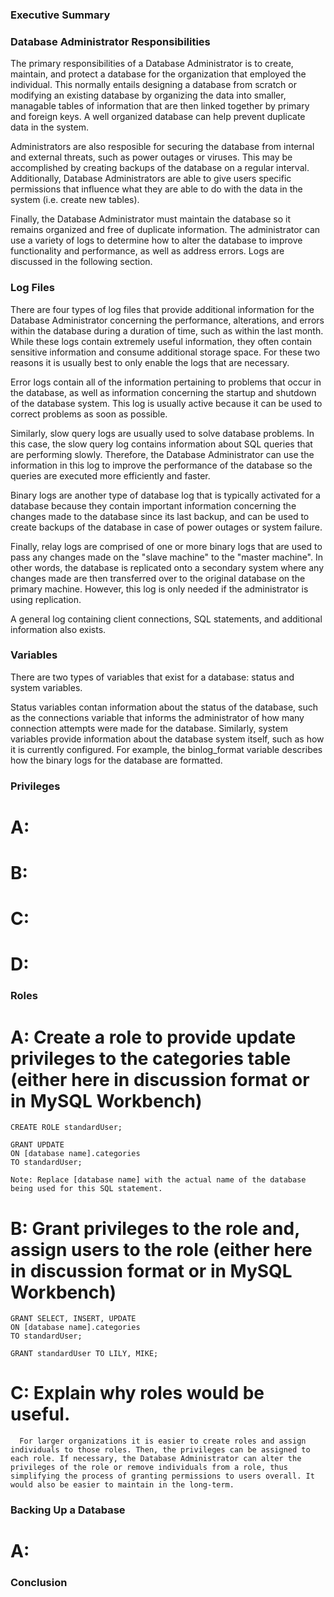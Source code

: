 ### Executive Summary


### Database Administrator Responsibilities 

  The primary responsibilities of a Database Administrator is to create, maintain, and protect a database for the organization that employed the individual. This normally entails designing a database from scratch or modifying an existing database by organizing the data into smaller, managable tables of information that are then linked together by primary and foreign keys. A well organized database can help prevent duplicate data in the system. 
  
  Administrators are also resposible for securing the database from internal and external threats, such as power outages or viruses. This may be accomplished by creating backups of the database on a regular interval. Additionally, Database Administrators are able to give users specific permissions that influence what they are able to do with the data in the system (i.e. create new tables).
  
  Finally, the Database Administrator must maintain the database so it remains organized and free of duplicate information. The administrator can use a variety of logs to determine how to alter the database to improve functionality and performance, as well as address errors. Logs are discussed in the following section.

### Log Files

  There are four types of log files that provide additional information for the Database Administrator concerning the performance, alterations, and errors within the database during a duration of time, such as within the last month. While these logs contain extremely useful information, they often contain sensitive information and consume additional storage space. For these two reasons it is usually best to only enable the logs that are necessary.
  
  Error logs contain all of the information pertaining to problems that occur in the database, as well as information concerning the startup and shutdown of the database system. This log is usually active because it can be used to correct problems as soon as possible. 
  
  Similarly, slow query logs are usually used to solve database problems. In this case, the slow query log contains information about SQL queries that are performing slowly. Therefore, the Database Administrator can use the information in this log to improve the performance of the database so the queries are executed more efficiently and faster.
  
  Binary logs are another type of database log that is typically activated for a database because they contain important information concerning the changes made to the database since its last backup, and can be used to create backups of the database in case of power outages or system failure. 
  
  Finally, relay logs are comprised of one or more binary logs that are used to pass any changes made on the "slave machine" to the "master machine". In other words, the database is replicated onto a secondary system where any changes made are then transferred over to the original database on the primary machine. However, this log is only needed if the administrator is using replication. 
  
  A general log containing client connections, SQL statements, and additional information also exists.

### Variables

  There are two types of variables that exist for a database: status and system variables.
  
  Status variables contan information about the status of the database, such as the connections variable that informs the administrator of how many connection attempts were made for the database. Similarly, system variables provide information about the database system itself, such as how it is currently configured. For example, the binlog_format variable describes how the binary logs for the database are formatted.

### Privileges


# A:

# B:

# C:

# D:


### Roles

  # A: Create a role to provide update privileges to the categories table (either here in discussion format or in MySQL Workbench)
    
    CREATE ROLE standardUser;
    
    GRANT UPDATE
    ON [database name].categories 
    TO standardUser;
    
    Note: Replace [database name] with the actual name of the database being used for this SQL statement.
  
  # B: Grant privileges to the role and, assign users to the role (either here in discussion format or in MySQL Workbench)
    
    GRANT SELECT, INSERT, UPDATE
    ON [database name].categories 
    TO standardUser;
    
    GRANT standardUser TO LILY, MIKE;
    
  
  # C: Explain why roles would be useful.
    
      For larger organizations it is easier to create roles and assign individuals to those roles. Then, the privileges can be assigned to each role. If necessary, the Database Administrator can alter the privileges of the role or remove individuals from a role, thus simplifying the process of granting permissions to users overall. It would also be easier to maintain in the long-term.
    

### Backing Up a Database

  # A: 

### Conclusion


